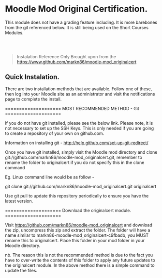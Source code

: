 # Moodle Mod Original Certification.
This module does not have a grading feature including. It is more barebones from the git referenced below.
It is still being used on the Short Courses Modules.

<br>
<br>

>Instalation Reference Only Brought upon from the https://www.github.com/markn86/moodle-mod_originalcert

## Quick Instalation.

There are two installation methods that are available. Follow one of these, then log into your Moodle site as an administrator and visit the notifications page to complete the install.

==================== MOST RECOMMENDED METHOD - Git ====================

If you do not have git installed, please see the below link. Please note, it is not necessary to set up the SSH Keys. This is only needed if you are going to create a repository of your own on github.com.

Information on installing git - http://help.github.com/set-up-git-redirect/

Once you have git installed, simply visit the Moodle mod directory and clone git://github.com/markn86/moodle-mod_originalcert.git, remember to rename the folder to originalcert if you do not specify this in the clone command

Eg. Linux command line would be as follow -

git clone git://github.com/markn86/moodle-mod_originalcert.git originalcert

Use git pull to update this repository periodically to ensure you have the latest version.

==================== Download the originalcert module. ====================

Visit https://github.com/markn86/moodle-mod_originalcert and download the zip, uncompress this zip and extract the folder. The folder will have a name similar to markn86-moodle-mod_originalcert-c9fbadb, you MUST rename this to originalcert. Place this folder in your mod folder in your Moodle directory.

nb. The reason this is not the recommended method is due to the fact you have to over-write the contents of this folder to apply any future updates to the originalcert module. In the above method there is a simple command to update the files.
